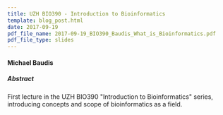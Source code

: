 ```yaml
---
title: UZH BIO390 - Introduction to Bioinformatics
template: blog_post.html 
date: 2017-09-19
pdf_file_name: 2017-09-19_BIO390_Baudis_What_is_Bioinformatics.pdf
pdf_file_type: slides
---
```


#### Michael Baudis

##### Abstract

First lecture in the UZH BIO390 "Introduction to Bioinformatics" series, introducing concepts and scope of bioinformatics as a field.